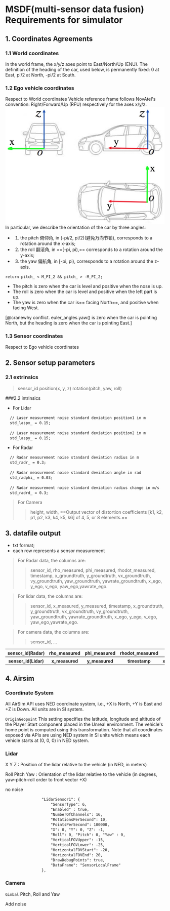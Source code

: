 # MSDF(multi-sensor data fusion) Requirements for simulator

## 1. Coordinates Agreements

### 1.1 World coordinates
In the world frame, the x/y/z axes point to East/North/Up (ENU).
The definition of the heading of the car, used below, is permanently fixed: 0 at East, pi/2 at North, -pi/2 at South.

### 1.2 Ego vehicle coordinates
Respect to World coordinates
Vehicle reference frame follows NovAtel's convention: Right/Forward/Up (RFU) respectively for the axes x/y/z.
![](./pics_fusion/coordination_apollo.png) 
In particular, we describe the orientation of the car by three angles:
 * 1) the pitch 俯仰角, in (-pi/2, pi/2)(避免万向节锁), corresponds to a rotation around the x-axis;
 * 2) the roll 翻滚角, in ==[-pi, pi),== corresponds to a rotation around the y-axis;
 * 3) the yaw 偏航角, in [-pi, pi), corresponds to a rotation around the z-axis.

 ```
 return pitch_ < M_PI_2 && pitch_ > -M_PI_2;
 ```
 
 * The pitch is zero when the car is level and positive when the nose is up.
 * The roll is zero when the car is level and positive when the left part is up.
 * The yaw is zero when the car is== facing North==, and positive when facing West.
 
 [@cranewhy conflict. euler_angles.yaw() is zero when the car is pointing North, but the heading is zero when the car is pointing East.]

### 1.3 Sensor coordinates
 Respect to Ego vehicle coordinates
 

## 2. Sensor setup parameters

### 2.1 extrinsics
>sensor_id
>position(x, y, z)
>rotation(pitch, yaw, roll)

###2.2 intrinsics
* For Lidar

```
  // Laser measurement noise standard deviation position1 in m
  std_laspx_ = 0.15;
  	
  // Laser measurement noise standard deviation position2 in m
  std_laspy_ = 0.15;
```

* For Radar
```
  // Radar measurement noise standard deviation radius in m
  std_radr_ = 0.3;
  
  // Radar measurement noise standard deviation angle in rad
  std_radphi_ = 0.03;
  
  // Radar measurement noise standard deviation radius change in m/s
  std_radrd_ = 0.3;
```
>For Camera
>>height, width, ==Output vector of distortion coefficients  [k1, k2, p1, p2, k3, k4, k5, k6]  of 4, 5, or 8 elements.==

## 3. datafile output 
* txt format;
* each row represents a sensor measurement 

> For Radar data, the columns are:
>>sensor_id, rho_measured, phi_measured, rhodot_measured, timestamp, x_groundtruth, y_groundtruth, vx_groundtruth, vy_groundtruth, yaw_groundtruth, yawrate_groundtruth, x_ego, y_ego, v_ego, yaw_ego,yawrate_ego. 

> For lidar data, the columns are:
>>sensor_id, x_measured, y_measured, timestamp, x_groundtruth, y_groundtruth, vx_groundtruth, vy_groundtruth, yaw_groundtruth, yawrate_groundtruth, x_ego, y_ego, v_ego, yaw_ego,yawrate_ego. 

> For camera data, the columns are:
>> sensor_id, ...

<table>
        <tr>
            <th>sensor_id(Radar)</th>
            <th>rho_measured</th>
            <th>phi_measured</th>
            <th>rhodot_measured</th>
            <th>timestamp</th>
            <th>x_groundtruth</th>
            <th>y_groundtruth</th>
            <th>vx_groundtruth</th>
            <th>vy_groundtruth</th>
            <th>yaw_groundtruth</th>
            <th>yawrate_groundtruth</th>
            <th>x_ego</th>
            <th>y_ego</th>
            <th>v_ego</th>
            <th>yaw_ego</th>
            <th>yawrate_ego</th>
        </tr>
        <tr>
            <th>sensor_id(Lidar)</th>
            <th>x_measured</th>
            <th>y_measured</th>
            <th>timestamp</th>
            <th>x_groundtruth</th>
            <th>y_groundtruth</th>
            <th>vx_groundtruth</th>
            <th>vy_groundtruth</th>
            <th>yaw_groundtruth</th>
            <th>yawrate_groundtruth</th>
            <th>x_ego</th>
            <th>y_ego</th>
            <th>v_ego</th>
            <th>yaw_ego</th>
            <th>yawrate_ego</th>
        </tr>
    </table>

## 4. Airsim

### Coordinate System

All AirSim API uses NED coordinate system, i.e., +X is North, +Y is East and +Z is Down. All units are in SI system. 

`OriginGeopoint` This setting specifies the latitude, longitude and altitude of the Player Start component placed in the Unreal environment. The vehicle's home point is computed using this transformation. Note that all coordinates exposed via APIs are using NED system in SI units which means each vehicle starts at (0, 0, 0) in NED system. 


### Lidar
X Y Z : Position of the lidar relative to the vehicle (in NED, in meters)

Roll Pitch Yaw : Orientation of the lidar relative to the vehicle (in degrees, yaw-pitch-roll order to front vector +X)

no noise

```
                "LidarSensor1": { 
                    "SensorType": 6,
                    "Enabled" : true,
                    "NumberOfChannels": 16,
                    "RotationsPerSecond": 10,
                    "PointsPerSecond": 100000,
                    "X": 0, "Y": 0, "Z": -1,
                    "Roll": 0, "Pitch": 0, "Yaw" : 0,
                    "VerticalFOVUpper": -15,
                    "VerticalFOVLower": -25,
                    "HorizontalFOVStart": -20,
                    "HorizontalFOVEnd": 20,
                    "DrawDebugPoints": true,
                    "DataFrame": "SensorLocalFrame"
                },
```

### Camera

`Gimbal` Pitch, Roll and Yaw

Add noise

